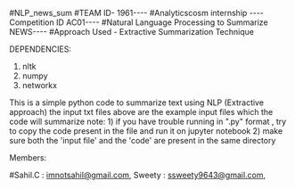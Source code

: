 #NLP_news_sum
#TEAM ID- 1961----
#Analyticscosm internship ----Competition ID AC01----
#Natural Language Processing to Summarize NEWS----
#Approach Used - Extractive Summarization Technique

DEPENDENCIES:
1) nltk 
2) numpy 
3) networkx


This is a simple python code to summarize text using NLP (Extractive approach)
the input txt files above are the example input files which the code will summarize
note: 1) if you have trouble running in ".py" format , try to copy the code present in the file and run it on jupyter notebook
2) make sure both the 'input file' and the 'code' are present in the same directory

Members:

#Sahil.C : imnotsahil@gmail.com, Sweety : ssweety9643@gmail.com, 
